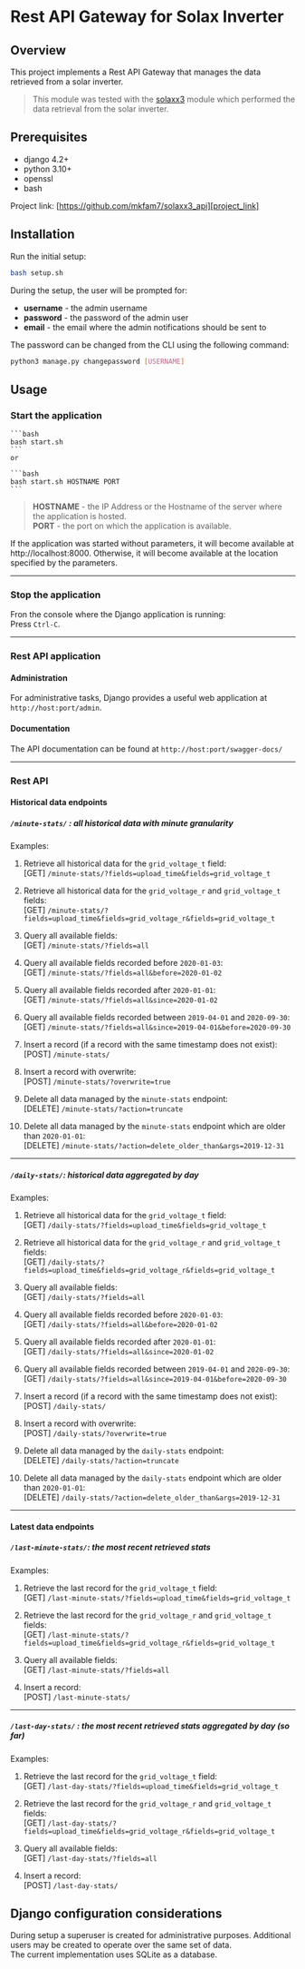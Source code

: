 # Rest API Gateway for Solax Inverter

## Overview
This project implements a Rest API Gateway that manages the data retrieved from a solar inverter.

> This module was tested with the [solaxx3](https://github.com/mkfam7/solaxx3) module which performed the data retrieval from the solar inverter.

## Prerequisites
- django 4.2+
- python 3.10+
- openssl
- bash


Project link: [https://github.com/mkfam7/solaxx3_api][project_link]

[project_link]: https://github.com/mkfam7/solaxx3_api

## Installation

Run the initial setup:

```bash
bash setup.sh
```

During the setup, the user will be prompted for:
- **username** - the admin username
- **password** - the password of the admin user
- **email** - the email where the admin notifications should be sent to

The password can be changed from the CLI using the following command:
```bash
python3 manage.py changepassword [USERNAME]
```

## Usage

### Start the application
    ```bash
    bash start.sh
    ```
    or

    ```bash
    bash start.sh HOSTNAME PORT
    ```

   > **HOSTNAME** - the IP Address or the Hostname of the server where the application is hosted.  
   > **PORT** - the port on which the application is available.

   If the application was started without parameters, it will become available at http://localhost:8000. Otherwise, it will become available at the location specified by the parameters.

---
### Stop the application
Fron the console where the Django application is running:  
Press `Ctrl-C`.

---
### Rest API application
#### Administration

For administrative tasks, Django provides a useful web application at `http://host:port/admin`.

#### Documentation
The API documentation can be found at `http://host:port/swagger-docs/`

---
### Rest API
#### Historical data endpoints
#####  `/minute-stats/` : all historical data with minute granularity

Examples:

1. Retrieve all historical data for the `grid_voltage_t` field:  
    [GET] `/minute-stats/?fields=upload_time&fields=grid_voltage_t`

2. Retrieve all historical data for the `grid_voltage_r` and `grid_voltage_t` fields:  
    [GET] `/minute-stats/?fields=upload_time&fields=grid_voltage_r&fields=grid_voltage_t`

3. Query all available fields:  
    [GET] `/minute-stats/?fields=all`

4. Query all available fields recorded before `2020-01-03`:  
    [GET] `/minute-stats/?fields=all&before=2020-01-02`

5. Query all available fields recorded after `2020-01-01`:  
    [GET] `/minute-stats/?fields=all&since=2020-01-02`

6. Query all available fields recorded between `2019-04-01` and `2020-09-30`:  
    [GET] `/minute-stats/?fields=all&since=2019-04-01&before=2020-09-30`
7. Insert a record (if a record with the same timestamp does not exist):  
    [POST] `/minute-stats/`

8. Insert a record with overwrite:  
    [POST] `/minute-stats/?overwrite=true`

9. Delete all data managed by the `minute-stats` endpoint:  
    [DELETE] `/minute-stats/?action=truncate`

10. Delete all data managed by the `minute-stats` endpoint which are older than `2020-01-01`:  
    [DELETE] `/minute-stats/?action=delete_older_than&args=2019-12-31`

---
##### `/daily-stats/`: historical data aggregated by day

Examples:

1. Retrieve all historical data for the `grid_voltage_t` field:  
    [GET] `/daily-stats/?fields=upload_time&fields=grid_voltage_t`

2. Retrieve all historical data for the `grid_voltage_r` and `grid_voltage_t` fields:  
    [GET] `/daily-stats/?fields=upload_time&fields=grid_voltage_r&fields=grid_voltage_t`

3. Query all available fields:  
    [GET] `/daily-stats/?fields=all`

4. Query all available fields recorded before `2020-01-03`:  
    [GET] `/daily-stats/?fields=all&before=2020-01-02`

5. Query all available fields recorded after `2020-01-01`:  
    [GET] `/daily-stats/?fields=all&since=2020-01-02`

6. Query all available fields recorded between `2019-04-01` and `2020-09-30`:  
    [GET] `/daily-stats/?fields=all&since=2019-04-01&before=2020-09-30`
7. Insert a record (if a record with the same timestamp does not exist):  
    [POST] `/daily-stats/`

8. Insert a record with overwrite:  
    [POST] `/daily-stats/?overwrite=true`

9. Delete all data managed by the `daily-stats` endpoint:  
    [DELETE] `/daily-stats/?action=truncate`

10. Delete all data managed by the `daily-stats` endpoint which are older than `2020-01-01`:  
    [DELETE] `/daily-stats/?action=delete_older_than&args=2019-12-31`

---
#### Latest data endpoints
##### `/last-minute-stats/`: the most recent retrieved stats  

Examples:
1. Retrieve the last record for the `grid_voltage_t` field:  
    [GET] `/last-minute-stats/?fields=upload_time&fields=grid_voltage_t`

2. Retrieve the last record for the `grid_voltage_r` and `grid_voltage_t` fields:    
    [GET] `/last-minute-stats/?fields=upload_time&fields=grid_voltage_r&fields=grid_voltage_t`

3. Query all available fields:  
    [GET] `/last-minute-stats/?fields=all`

4. Insert a record:  
    [POST] `/last-minute-stats/`

---
##### `/last-day-stats/` : the most recent retrieved stats aggregated by day (so far)

Examples:

1. Retrieve the last record for the `grid_voltage_t` field:  
    [GET] `/last-day-stats/?fields=upload_time&fields=grid_voltage_t`

2. Retrieve the last record for the `grid_voltage_r` and `grid_voltage_t` fields:    
    [GET] `/last-day-stats/?fields=upload_time&fields=grid_voltage_r&fields=grid_voltage_t`

3. Query all available fields:  
    [GET] `/last-day-stats/?fields=all`

4. Insert a record:  
    [POST] `/last-day-stats/`

## Django configuration considerations

During setup a superuser is created for administrative purposes. Additional users may be created to operate over the same set of data.  
The current implementation uses SQLite as a database.
